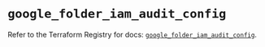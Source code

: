 # `google_folder_iam_audit_config`

Refer to the Terraform Registry for docs: [`google_folder_iam_audit_config`](https://registry.terraform.io/providers/drfaust92/google/4.16.4/docs/resources/folder_iam_audit_config).
